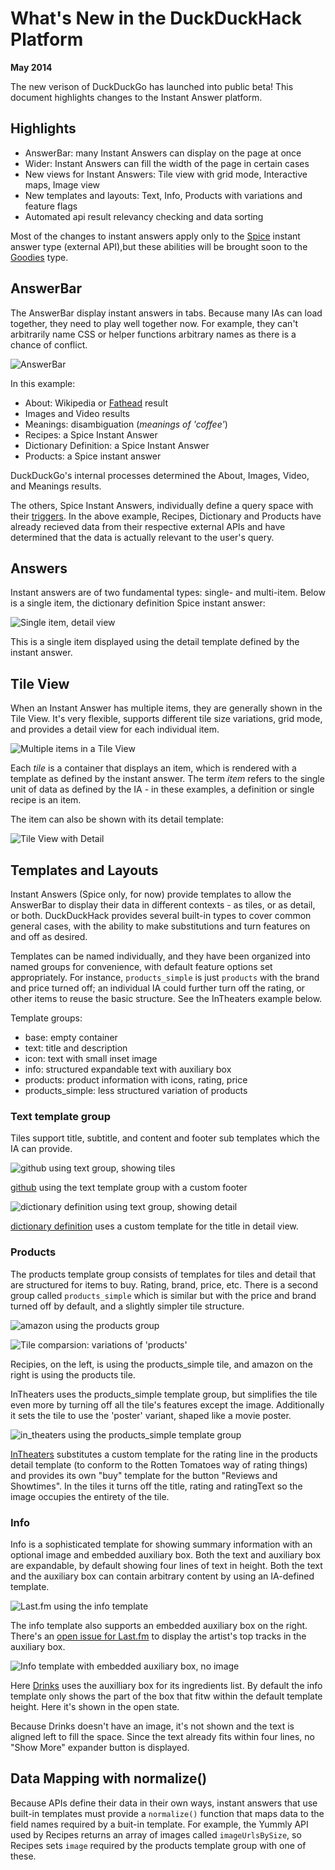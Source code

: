 # What's New in the DuckDuckHack Platform

**May 2014**

The new verison of DuckDuckGo has launched into public beta!  This document highlights changes to the Instant Answer platform.


## Highlights

- AnswerBar: many Instant Answers can display on the page at once
- Wider: Instant Answers can fill the width of the page in certain cases
- New views for Instant Answers: Tile view with grid mode, Interactive maps, Image view
- New templates and layouts: Text, Info, Products with variations and feature flags
- Automated api result relevancy checking and data sorting

Most of the changes to instant answers apply only to the [Spice][Spice] instant answer type (external API),but these abilities will be brought soon to the [Goodies][Goodies] type.


## AnswerBar

The AnswerBar display instant answers in tabs. Because many IAs can load together, they need to play well together now. For example, they can't arbitrarily name CSS or helper functions arbitrary names as there is a chance of conflict.

![AnswerBar](https://raw.github.com/duckduckgo/duckduckgo-documentation/master/duckduckhack/assets/coffee.png)

In this example:

- About: Wikipedia or [Fathead][Fathead] result
- Images and Video results
- Meanings: disambiguation (*meanings of 'coffee'*)
- Recipes: a Spice Instant Answer
- Dictionary Definition: a Spice Instant Answer
- Products: a Spice instant answer

DuckDuckGo's internal processes determined the About, Images, Video, and Meanings results.

The others, Spice Instant Answers, individually define a query space with their [triggers][triggers]. In the above example, Recipes, Dictionary and Products have already recieved data from their respective external APIs and have determined that the data is actually relevant to the user's query.


## Answers

Instant answers are of two fundamental types: single- and multi-item. Below is a single item, the dictionary definition Spice instant answer:

![Single item, detail view](https://raw.github.com/duckduckgo/duckduckgo-documentation/master/duckduckhack/assets/coffee_definition.png)

This is a single item displayed using the detail template defined by the instant answer.


## Tile View

When an Instant Answer has multiple items, they are generally shown in the Tile View. It's very flexible, supports different tile size variations, grid mode, and provides a detail view for each individual item.

![Multiple items in a Tile View](https://raw.github.com/duckduckgo/duckduckgo-documentation/master/duckduckhack/assets/coffee_recipes.png)

Each *tile* is a container that displays an item, which is rendered with a template as defined by the instant answer. The term *item* refers to the single unit of data as defined by the IA - in these examples, a definition or single recipe is an item.

The item can also be shown with its detail template:

![Tile View with Detail](https://raw.github.com/duckduckgo/duckduckgo-documentation/master/duckduckhack/assets/coffee_recipes_detail.png)



## Templates and Layouts

Instant Answers (Spice only, for now) provide templates to allow the AnswerBar to display their data in different contexts - as tiles, or as detail, or both. DuckDuckHack provides several built-in types to cover common general cases, with the ability to make substitutions and turn features on and off as desired.

Templates can be named individually, and they have been organized into named groups for convenience, with default feature options set appropriately. For instance, `products_simple` is just `products` with the brand and price turned off; an individual IA could further turn off the rating, or other items to reuse the basic structure. See the InTheaters example below.

Template groups:

- base: empty container
- text: title and description
- icon: text with small inset image
- info: structured expandable text with auxiliary box
- products: product information with icons, rating, price
- products_simple: less structured variation of products

### Text template group

Tiles support title, subtitle, and content and footer sub templates which the IA can provide.

![github using text group, showing tiles](https://raw.github.com/duckduckgo/duckduckgo-documentation/master/duckduckhack/assets/github_duckduckgo.png)

[github](https://github.com/duckduckgo/zeroclickinfo-spice/tree/bttf/share/spice/github) using the text template group with a custom footer


![dictionary definition using text group, showing detail](https://raw.github.com/duckduckgo/duckduckgo-documentation/master/duckduckhack/assets/coffee_definition.png)

[dictionary definition](https://github.com/duckduckgo/zeroclickinfo-spice/tree/bttf/share/spice/dictionary/definition) uses a custom template for the title in detail view.

### Products

The products template group consists of templates for tiles and detail that are structured for items to buy. Rating, brand, price, etc. There is a second group called `products_simple` which is similar but with the price and brand turned off by default, and a slightly simpler tile structure.

![amazon using the products group](https://raw.github.com/duckduckgo/duckduckgo-documentation/master/duckduckhack/assets/products_detail.png)

![Tile comparsion: variations of 'products'](https://raw.github.com/duckduckgo/duckduckgo-documentation/master/duckduckhack/assets/tile_comparison.png)

Recipies, on the left, is using the products_simple tile, and amazon on the right is using the products tile.

InTheaters uses the products_simple template group, but simplifies the tile even more by turning off all the tile's features except the image. Additionally it sets the tile to use the 'poster' variant, shaped like a movie poster.

![in_theaters using the products_simple template group](https://raw.github.com/duckduckgo/duckduckgo-documentation/master/duckduckhack/assets/movies.png)

[InTheaters](https://github.com/duckduckgo/zeroclickinfo-spice/tree/bttf/share/spice/in_theaters) substitutes a custom template for the rating line in the products detail template (to conform to the Rotten Tomatoes way of rating things) and provides its own "buy" template for the button "Reviews and Showtimes". In the tiles it turns off the title, rating and ratingText so the image occupies the entirety of the tile.


### Info

Info is a sophisticated template for showing summary information with an optional image and embedded auxiliary box. Both the text and auxiliary box are expandable, by default showing four lines of text in height. Both the text and the auxiliary box can contain arbitrary content by using an IA-defined template.

![Last.fm using the info template](https://raw.github.com/duckduckgo/duckduckgo-documentation/master/duckduckhack/assets/artist.png)

The info template also supports an embedded auxiliary box on the right.
There's an [open issue for Last.fm](https://github.com/duckduckgo/zeroclickinfo-spice/issues/684) to display the artist's top tracks in the auxiliary box.

![Info template with embedded auxiliary box, no image](https://raw.github.com/duckduckgo/duckduckgo-documentation/master/duckduckhack/assets/drinks-infobox.png)

Here [Drinks](https://github.com/duckduckgo/zeroclickinfo-spice/tree/bttf/share/spice/drinks) uses the auxilliary box for its ingredients list. By default the info template only shows the part of the box that fitw within the default template height. Here it's shown in the open state.

Because Drinks doesn't have an image, it's not shown and the text is aligned left to fill the space. Since the text already fits within four lines, no "Show More" expander button is displayed.


## Data Mapping with normalize()

Because APIs define their data in their own ways, instant answers that use built-in templates must provide a `normalize()` function that maps data to the field names required by a buit-in template. For example, the Yummly API used by Recipes returns an array of images called `imageUrlsBySize`, so Recipes sets `image` required by the products template group with one of these.


[Spice]: https://github.com/duckduckgo/duckduckgo-documentation/blob/master/duckduckhack/spice/spice_overview.md
[Goodies]: https://github.com/duckduckgo/duckduckgo-documentation/blob/master/duckduckhack/goodie/goodie_overview.md
[Fathead]: https://github.com/duckduckgo/duckduckgo-documentation/blob/master/duckduckhack/fathead/fathead_overview.md
[triggers]:https://github.com/duckduckgo/duckduckgo-documentation/blob/master/duckduckhack/goodie/spice_triggers.md

